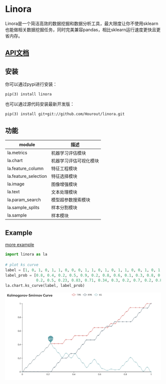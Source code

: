 # Linora

Linora是一个简洁高效的数据挖掘和数据分析工具，最大限度让你不使用sklearn也能做相关数据挖掘任务，同时完美兼容pandas，相比sklearn运行速度更快且更省内存。


## [API文档](https://github.com/Hourout/linora/blob/master/document/api.md)


## 安装
你可以通过pypi进行安装：
```
pip(3) install linora
```
也可以通过源代码安装最新开发版：
```
pip(3) install git+git://github.com/Hourout/linora.git
```


## 功能
| module | 描述 |
| --- | --- |
| la.metrics | 机器学习评估模块 |
| la.chart | 机器学习评估可视化模块 |
| la.feature_column | 特征工程模块 |
| la.feature_selection | 特征选择模块 |
| la.image | 图像增强模块 |
| la.text | 文本处理模块 |
| la.param_search | 模型超参数搜索模块 |
| la.sample_splits | 样本分割模块 |
| la.sample | 样本模块 |


## Example
[more example](https://github.com/Hourout/linora/blob/master/example/readme.md)

```python
import linora as la

# plot ks curve
label = [1, 0, 1, 0, 1, 1, 0, 0, 0, 1, 1, 0, 1, 0, 1, 1, 0, 0, 1, 0, 1, 0, 1, 1, 0, 0, 0, 1, 1, 0, 1, 1]
label_prob = [0.8, 0.4, 0.2, 0.5, 0.9, 0.2, 0.8, 0.6, 0.1, 0.3, 0.8, 0.3, 0.9, 0.2, 0.84, 
              0.2, 0.5, 0.23, 0.83, 0.71, 0.34, 0.3, 0.2, 0.7, 0.2, 0.8, 0.3, 0.59, 0.26, 0.16, 0.13, 0.8]
la.chart.ks_curve(label, label_prob)
```
![](https://github.com/Hourout/linora/blob/master/image/ks_curve.png)
